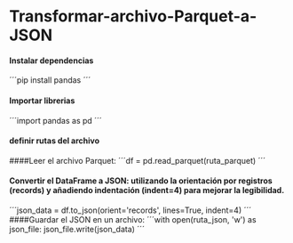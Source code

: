 # Transformar-archivo-Parquet-a-JSON

#### Instalar dependencias
´´´pip install pandas
´´´
#### Importar librerias
´´´import pandas as pd
´´´
#### definir rutas del archivo
####Leer el archivo Parquet:
´´´df = pd.read_parquet(ruta_parquet)
´´´
#### Convertir el DataFrame a JSON:  utilizando la orientación por registros (records) y añadiendo indentación (indent=4) para mejorar la legibilidad.
´´´json_data = df.to_json(orient='records', lines=True, indent=4)
´´´
####Guardar el JSON en un archivo:
´´´with open(ruta_json, 'w') as json_file:
    json_file.write(json_data)
´´´
